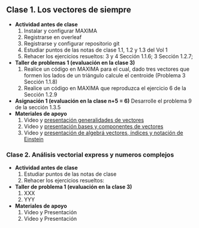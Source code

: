 
## Clase 1. Los vectores de siempre  <a name="Clase1"></a>
+ **Actividad antes de clase** 
   1. Instalar y configurar MAXIMA
   2. Registrarse en overleaf
   3. Registrarse y configurar repositorio git
   4. Estudiar puntos de las notas de clase 1.1, 1.2 y 1.3 del Vol 1
   5. Rehacer los ejercicios resueltos: 3 y 4 Sección 1.1.6; 3  Sección 1.2.7;  
+ **Taller de problemas 1 (evaluación en la clase 3)**
   1. Realice un código en MAXIMA para el cual, dado tres vectores que formen los lados de un triángulo calcule el centroide (Problema 3 Sección 1.1.8)
   2. Realice un código en MAXIMA que reproduzca el ejercicio 6 de la Sección 1.2.9 
+ **Asignación 1 (evaluación en la clase n+5 = 6)** Desarrolle el problema 9 de la sección 1.3.5
+ **Materiales de apoyo**
   1. Video y [presentación generalidades de vectores](https://github.com/nunezluis/MisCursos/blob/main/MetMat1S20B/Materiales/Presentaciones/1_1Vectores.pdf)
   2. Video y [presentación bases y componentes de vectores](https://github.com/nunezluis/MisCursos/blob/main/MetMat1S20B/Materiales/Presentaciones/1_2BaseCompon.pdf)
   3. Video y [presentación de algebrá vectores, índices y notación de Einstein](https://github.com/nunezluis/MisCursos/blob/main/MetMat1S20B/Materiales/Presentaciones/1_3VectoresIndices.pdf)

### Clase 2. Análisis vectorial express y numeros complejos  <a name="Clase2"></a>
+ **Actividad antes de clase** 
   1. Estudiar puntos de las notas de clase
   2. Rehacer los ejercicios resueltos: 
+ **Taller de problema 1 (evaluación en la clase 3)**
   1. XXX
   2. YYY 
+ **Materiales de apoyo**
   1. Video y Presentación
   2. Video y Presentación

